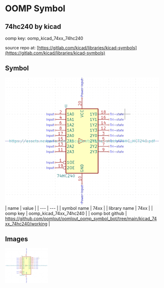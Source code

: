 # OOMP Symbol  
## 74hc240  by kicad  
  
oomp key: oomp_kicad_74xx_74hc240  
  
source repo at: [https://gitlab.com/kicad/libraries/kicad-symbols](https://gitlab.com/kicad/libraries/kicad-symbols)  
## Symbol  
  
[![working.png](working_600.png)](working.png)  
| name | value | 
| --- | --- | 
| symbol name | 74xx | 
| library name | 74xx | 
| oomp key | oomp_kicad_74xx_74hc240 | 
| oomp bot github | https://github.com/oomlout/oomlout_oomp_symbol_bot/tree/main/kicad_74xx_74hc240/working | 
## Images  
  
[![working.png](working_140.png)](working.png)  
